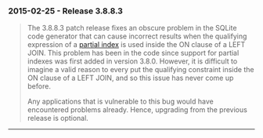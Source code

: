 ### 2015\-02\-25 \- Release 3\.8\.8\.3


> The 3\.8\.8\.3 patch release fixes an obscure problem in the SQLite code
>  generator that can cause incorrect results when the qualifying expression
>  of a [partial index](partialindex.html) is used inside the ON clause of a LEFT JOIN.
>  This problem has been in the code since support for partial indexes
>  was first added in version 3\.8\.0\. However, it is difficult to imagine
>  a valid reason to every put the qualifying constraint inside the ON
>  clause of a LEFT JOIN, and so this issue has never come up before.
> 
> 
> Any applications that is vulnerable to this bug would have encountered
>  problems already. Hence, upgrading from the previous release is optional.



---

